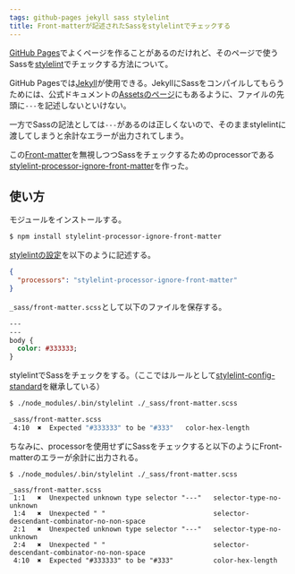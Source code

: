 ```yaml
---
tags: github-pages jekyll sass stylelint
title: Front-matterが記述されたSassをstylelintでチェックする
---
```

[GitHub Pages](https://pages.github.com/)でよくページを作ることがあるのだけれど、そのページで使うSassを[stylelint](https://stylelint.io/)でチェックする方法について。

GitHub Pagesでは[Jekyll](https://jekyllrb.com/)が使用できる。JekyllにSassをコンパイルしてもらうためには、公式ドキュメントの[Assetsのページ](https://jekyllrb.com/docs/assets/)にもあるように、ファイルの先頭に`---`を記述しないといけない。

一方でSassの記法としては`---`があるのは正しくないので、そのままstylelintに渡してしまうと余計なエラーが出力されてしまう。

この[Front-matter](https://jekyllrb.com/docs/frontmatter/)を無視しつつSassをチェックするためのprocessorである[stylelint-processor-ignore-front-matter](https://github.com/sasaplus1/stylelint-processor-ignore-front-matter)を作った。

## 使い方

モジュールをインストールする。

```sh
$ npm install stylelint-processor-ignore-front-matter
```

[stylelintの設定](https://stylelint.io/user-guide/configuration/#loading-the-configuration-object)を以下のように記述する。

```json
{
  "processors": "stylelint-processor-ignore-front-matter"
}
```

`_sass/front-matter.scss`として以下のファイルを保存する。

```sass
---
---
body {
  color: #333333;
}
```

stylelintでSassをチェックをする。（ここではルールとして[stylelint-config-standard](https://github.com/stylelint/stylelint-config-standard)を継承している）

```sh
$ ./node_modules/.bin/stylelint ./_sass/front-matter.scss

_sass/front-matter.scss
 4:10  ✖  Expected "#333333" to be "#333"   color-hex-length

```

ちなみに、processorを使用せずにSassをチェックすると以下のようにFront-matterのエラーが余計に出力される。

```
$ ./node_modules/.bin/stylelint ./_sass/front-matter.scss

_sass/front-matter.scss
 1:1   ✖  Unexpected unknown type selector "---"   selector-type-no-unknown
 1:4   ✖  Unexpected " "                           selector-descendant-combinator-no-non-space
 2:1   ✖  Unexpected unknown type selector "---"   selector-type-no-unknown
 2:4   ✖  Unexpected " "                           selector-descendant-combinator-no-non-space
 4:10  ✖  Expected "#333333" to be "#333"          color-hex-length

```
